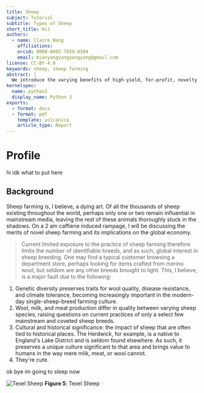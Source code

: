 ```yaml
---
title: Sheep
subject: Tutorial
subtitle: Types of Sheep
short_title: Hii
authors:
  - name: Claire Wang
    affiliations:
    orcid: 0000-0002-7859-8394
    email: mianyangyangyangyang@gmail.com
license: CC-BY-4.0
keywords: sheep, sheep farming
abstract: |
  We introduce the varying benefits of high-yield, for-profit, novelty sheep farming.
kernelspec:
  name: python3
  display_name: Python 3
exports:
  - format: docx
  - format: pdf
    template: volcanica
    article_type: Report
---
```


# Profile
hi idk what to put here
## Background

Sheep farming is, I believe, a dying art. Of all the thousands of sheep existing throughout the world, perhaps only one or two remain influential in mainstream media, leaving the rest of these animals thoroughly stuck in the shadows. On a 2 am caffiene induced rampage, I will be discussing the merits of novel sheep farming and its implications on the global economy.

> Current limited exposure to the practice of sheep farming therefore limits the number of identifiable breeds, and as such, global interest in sheep breeding. One may find a typical customer browsing a department store, perhaps looking for items crafted from merino wool, but seldom are any other breeds brought to light. This, I believe, is a major fault due to the following:

1. Genetic diversity preserves traits for wool quality, disease resistance, and climate tolerance, becoming increasingly important in the modern-day single-sheep-breed farming culture.
2. Wool, milk, and meat production differ in quality between varying sheep species, raising questions on current practices of only a select few mainstream and coveted sheep breeds.
3. Cultural and historical significance: the impact of sheep that are often tied to historical places. The Herdwick, for example, is a native to England's Lake District and is seldom found elsewhere. As such, it preserves a unique culture significant to that area and brings value to humans in the way mere milk, meat, or wool cannot.
4. They're cute.

ok bye im going to sleep now

![Texel Sheep](https://upload.wikimedia.org/wikipedia/commons/c/c7/Texelschafe_2003_%28cropped%29.jpg)
**Figure 5**: Texel Sheep
